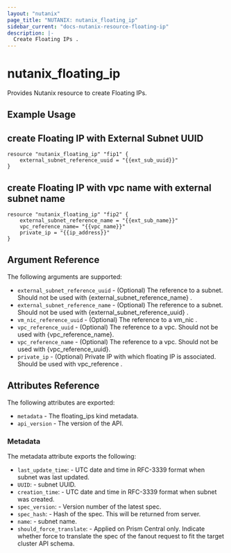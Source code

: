```yaml
---
layout: "nutanix"
page_title: "NUTANIX: nutanix_floating_ip"
sidebar_current: "docs-nutanix-resource-floating-ip"
description: |-
  Create Floating IPs .
---
```


# nutanix_floating_ip

Provides Nutanix resource to create Floating IPs. 

## Example Usage

## create Floating IP with External Subnet UUID

```hcl
resource "nutanix_floating_ip" "fip1" {
    external_subnet_reference_uuid = "{{ext_sub_uuid}}"
}
```

## create Floating IP with vpc name with external subnet name

```hcl
resource "nutanix_floating_ip" "fip2" {
    external_subnet_reference_name = "{{ext_sub_name}}"
    vpc_reference_name= "{{vpc_name}}"
    private_ip = "{{ip_address}}"
}
```

## Argument Reference

The following arguments are supported:

* `external_subnet_reference_uuid` - (Optional) The reference to a subnet. Should not be used with {external_subnet_reference_name} .
* `external_subnet_reference_name` - (Optional) The reference to a subnet. Should not be used with 
{external_subnet_reference_uuid} . 
* `vm_nic_reference_uuid` - (Optional) The reference to a vm_nic .
* `vpc_reference_uuid` - (Optional) The reference to a vpc. Should not be used with {vpc_reference_name}.
* `vpc_reference_name` - (Optional) The reference to a vpc. Should not be used with {vpc_reference_uuid}.
* `private_ip` - (Optional) Private IP with which floating IP is associated. Should be used with vpc_reference .

## Attributes Reference

The following attributes are exported:

* `metadata` - The floating_ips kind metadata.
* `api_version` - The version of the API.

### Metadata

The metadata attribute exports the following:

* `last_update_time`: - UTC date and time in RFC-3339 format when subnet was last updated.
* `UUID`: - subnet UUID.
* `creation_time`: - UTC date and time in RFC-3339 format when subnet was created.
* `spec_version`: - Version number of the latest spec.
* `spec_hash`: - Hash of the spec. This will be returned from server.
* `name`: - subnet name.
* `should_force_translate`: - Applied on Prism Central only. Indicate whether force to translate the spec of the fanout request to fit the target cluster API schema.